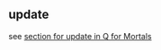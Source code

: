 update
------

see [section for update in Q for Mortals](JB:QforMortals2/queries_q_sql#section_for_update_in_Q_for_Mortals "wikilink")
